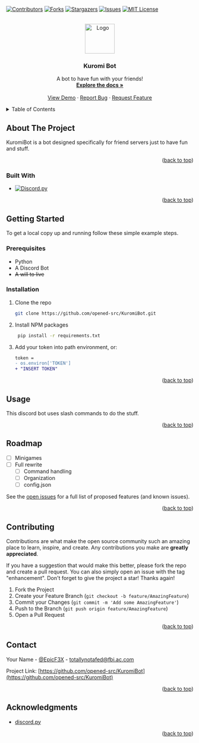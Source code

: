 <!-- Improved compatibility of back to top link: See: https://github.com/othneildrew/Best-README-Template/pull/73 -->
<a name="readme-top"></a>
<!--
*** Thanks for checking out the Best-README-Template. If you have a suggestion
*** that would make this better, please fork the repo and create a pull request
*** or simply open an issue with the tag "enhancement".
*** Don't forget to give the project a star!
*** Thanks again! Now go create something AMAZING! :D
-->



<!-- PROJECT SHIELDS -->
<!--
*** I'm using markdown "reference style" links for readability.
*** Reference links are enclosed in brackets [ ] instead of parentheses ( ).
*** See the bottom of this document for the declaration of the reference variables
*** for contributors-url, forks-url, etc. This is an optional, concise syntax you may use.
*** https://www.markdownguide.org/basic-syntax/#reference-style-links
-->
[![Contributors][contributors-shield]][contributors-url]
[![Forks][forks-shield]][forks-url]
[![Stargazers][stars-shield]][stars-url]
[![Issues][issues-shield]][issues-url]
[![MIT License][license-shield]][license-url]



<!-- PROJECT LOGO -->
<br />
<div align="center">
  <a href="https://github.com/opened-src/KuromiBot">
    <img src="images/logo.png" alt="Logo" width="80" height="80">
  </a>

<h3 align="center">Kuromi Bot</h3>

  <p align="center">
    A bot to have fun with your friends!
    <br />
    <a href="https://github.com/opened-src/KuromiBot"><strong>Explore the docs »</strong></a>
    <br />
    <br />
    <a href="https://github.com/opened-src/KuromiBot">View Demo</a>
    ·
    <a href="https://github.com/opened-src/KuromiBot/issues">Report Bug</a>
    ·
    <a href="https://github.com/opened-src/KuromiBot/issues">Request Feature</a>
  </p>
</div>



<!-- TABLE OF CONTENTS -->
<details>
  <summary>Table of Contents</summary>
  <ol>
    <li>
      <a href="#about-the-project">About The Project</a>
      <ul>
        <li><a href="#built-with">Built With</a></li>
      </ul>
    </li>
    <li>
      <a href="#getting-started">Getting Started</a>
      <ul>
        <li><a href="#prerequisites">Prerequisites</a></li>
        <li><a href="#installation">Installation</a></li>
      </ul>
    </li>
    <li><a href="#usage">Usage</a></li>
    <li><a href="#roadmap">Roadmap</a></li>
    <li><a href="#contributing">Contributing</a></li>
    <li><a href="#license">License</a></li>
    <li><a href="#contact">Contact</a></li>
    <li><a href="#acknowledgments">Acknowledgments</a></li>
  </ol>
</details>



<!-- ABOUT THE PROJECT -->
## About The Project

KuromiBot is a bot designed specifically for friend servers just to have fun and stuff.

<p align="right">(<a href="#readme-top">back to top</a>)</p>



### Built With

* [![Discord.py][DPY]][DPY-url]

<p align="right">(<a href="#readme-top">back to top</a>)</p>



<!-- GETTING STARTED -->
## Getting Started

To get a local copy up and running follow these simple example steps.

### Prerequisites
* Python
* A Discord Bot
* <s>A will to live</s>

### Installation

1. Clone the repo
   ```sh
   git clone https://github.com/opened-src/KuromiBot.git
   ```
2. Install NPM packages
   ```sh
    pip install -r requirements.txt
    ```
3. Add your token into path environment, or:
   ```diff
   token =
   - os.environ['TOKEN']
   + "INSERT TOKEN"
   ```

<p align="right">(<a href="#readme-top">back to top</a>)</p>



<!-- USAGE EXAMPLES -->
## Usage

This discord bot uses slash commands to do the stuff.

<p align="right">(<a href="#readme-top">back to top</a>)</p>



<!-- ROADMAP -->
## Roadmap

- [ ] Minigames
- [ ] Full rewrite
    - [ ] Command handling
    - [ ] Organization
    - [ ] config.json

See the [open issues](https://github.com/opened-src/KuromiBot/issues) for a full list of proposed features (and known issues).

<p align="right">(<a href="#readme-top">back to top</a>)</p>



<!-- CONTRIBUTING -->
## Contributing

Contributions are what make the open source community such an amazing place to learn, inspire, and create. Any contributions you make are **greatly appreciated**.

If you have a suggestion that would make this better, please fork the repo and create a pull request. You can also simply open an issue with the tag "enhancement".
Don't forget to give the project a star! Thanks again!

1. Fork the Project
2. Create your Feature Branch (`git checkout -b feature/AmazingFeature`)
3. Commit your Changes (`git commit -m 'Add some AmazingFeature'`)
4. Push to the Branch (`git push origin feature/AmazingFeature`)
5. Open a Pull Request

<p align="right">(<a href="#readme-top">back to top</a>)</p>



<!-- CONTACT -->
## Contact

Your Name - [@EpicF3X](https://twitter.com/EpicF3X) - totallynotafed@fbi.ac.com

Project Link: [https://github.com/opened-src/KuromiBot](https://github.com/opened-src/KuromiBot)

<p align="right">(<a href="#readme-top">back to top</a>)</p>



<!-- ACKNOWLEDGMENTS -->
## Acknowledgments

* [discord.py](https://github.com/Rapptz/discord.py)

<p align="right">(<a href="#readme-top">back to top</a>)</p>



<!-- MARKDOWN LINKS & IMAGES -->
<!-- https://www.markdownguide.org/basic-syntax/#reference-style-links -->
[contributors-shield]: https://img.shields.io/github/contributors/opened-src/KuromiBot.svg?style=for-the-badge
[contributors-url]: https://github.com/opened-src/KuromiBot/graphs/contributors
[forks-shield]: https://img.shields.io/github/forks/opened-src/KuromiBot.svg?style=for-the-badge
[forks-url]: https://github.com/opened-src/KuromiBot/network/members
[stars-shield]: https://img.shields.io/github/stars/opened-src/KuromiBot.svg?style=for-the-badge
[stars-url]: https://github.com/opened-src/KuromiBot/stargazers
[issues-shield]: https://img.shields.io/github/issues/opened-src/KuromiBot.svg?style=for-the-badge
[issues-url]: https://github.com/opened-src/KuromiBot/issues
[license-shield]: https://img.shields.io/github/license/opened-src/KuromiBot.svg?style=for-the-badge
[license-url]: https://github.com/opened-src/KuromiBot/blob/master/LICENSE
[product-screenshot]: images/screenshot.png
[DPY]: https://img.shields.io/badge/discord.py-000000?style=for-the-badge&logo=python&logoColor=white
[DPY-url]: https://github.com/Rapptz/discord.py
